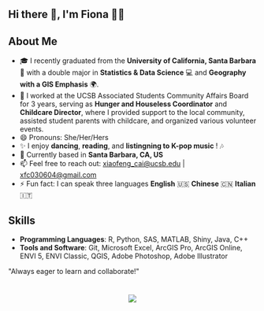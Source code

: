 ## Hi there 👋, I'm Fiona 👧🏻

## About Me

- 🎓 I recently graduated from the **University of California, Santa Barbara** 🏫 with a double major in **Statistics & Data Science** 💻 and **Geography with a GIS Emphasis** 🌍.
- 💞 I worked at the UCSB Associated Students Community Affairs Board for 3 years, serving as **Hunger and Houseless Coordinator** and **Childcare Director**, where I provided support to the local community, assisted student parents with childcare, and organized various volunteer events.
- 😄 Pronouns: She/Her/Hers
- ✨ I enjoy **dancing**, **reading**, and **listingning to K-pop music** ! 🎶
- 📍 Currently based in **Santa Barbara, CA, US**
- 📫 Feel free to reach out: xiaofeng_cai@ucsb.edu | xfc030604@gmail.com
- ⚡ Fun fact: I can speak three languages **English** 🇺🇸 **Chinese** 🇨🇳 **Italian** 🇮🇹 

## Skills
- **Programming Languages**: R, Python, SAS, MATLAB, Shiny, Java, C++
- **Tools and Software**: Git, Microsoft Excel, ArcGIS Pro, ArcGIS Online, ENVI 5, ENVI Classic, QGIS, Adobe Photoshop, Adobe Illustrator


"Always eager to learn and collaborate!"

<h1 align="center">
    <img src="https://readme-typing-svg.herokuapp.com/?lines=Hello%2C%20World!;I%20wish%20you%20a%20great%20day!&center=true&size=24&color=89CFF0">
</h1>


<!--
**xiaofeng-10/xiaofeng-10** is a ✨ _special_ ✨ repository because its `README.md` (this file) appears on your GitHub profile.

Here are some ideas to get you started:

- 🔭 I’m currently working on ...
- 🌱 I’m currently learning ...
- 👯 I’m looking to collaborate on ...
- 🤔 I’m looking for help with ...
- 💬 Ask me about ...
- 📫 How to reach me: ...
- 😄 Pronouns: ...
- ⚡ Fun fact: ...
-->

